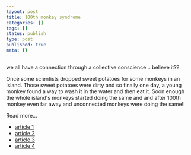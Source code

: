 ```yaml
---
layout: post
title: 100th monkey syndrome
categories: []
tags: []
status: publish
type: post
published: true
meta: {}
---
```

we all have a connection through a collective conscience... believe it??

Once some scientists dropped sweet potatoes for some monkeys in an island. Those sweet potatoes were dirty and so finally one day, a young monkey found a way to wash it in the water and then eat it. Soon enough the whole island's monkeys started doing the same and and after 100th monkey even far away and unconnected monkeys were doing the same!!

Read more...

- [article 1](http://www.heartlandsangha.org/100thmonkey.html)
- [article 2](http://www.worldwidenlightenment.com/85.html)
- [article 3](http://www.i-change.biz/100_monkey.htm)
- [article 4](http://www.hundrethmonkeysyndrome.co.uk/)
